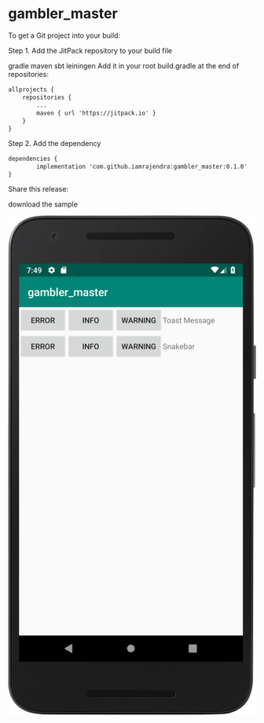 # gambler_master

To get a Git project into your build:

Step 1. Add the JitPack repository to your build file

gradle
maven
sbt
leiningen
Add it in your root build.gradle at the end of repositories:

	allprojects {
		repositories {
			...
			maven { url 'https://jitpack.io' }
		}
	}
Step 2. Add the dependency

	dependencies {
	        implementation 'com.github.iamrajendra:gambler_master:0.1.0'
	}
Share this release:

 download the sample 
 
![alt text](https://github.com/iamrajendra/gambler_master/blob/master/device-2019-03-10-194947.png)
